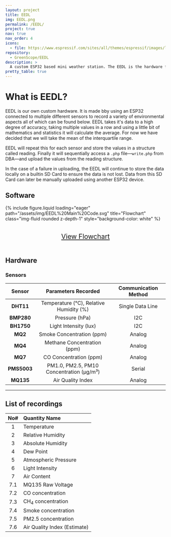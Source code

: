 ```yaml
---
layout: project
title: EEDL
img: EEDL.png
permalink: /EEDL/
project: true
nav: true
nav_order: 4 
icons:
  - file: https://www.espressif.com/sites/all/themes/espressif/images/logo-guidelines/primary-vertical-logo.png
repository:
  - GreenScope/EEDL
description: >
  A custom ESP32 based mini weather station. The EEDL is the hardware for the GreenScope project.
pretty_table: true
---
```


# What is EEDL?

EEDL is our own custom hardware. It is made bby using an ESP32 connected to multiple different sensors to record a variety of environmental aspects all of which can be found below. EEDL takes it's data to a high degree of accuracy, taking multiple values in a row and using a little bit of mathematics and statistics it will calculate the average. For now we have decided that we will take the mean of the interquartile range.

EEDL will repeat this for each sensor and store the values in a structure called reading. Finally it will sequentially access a `.php` file—`write.php` from DBA—and upload the values from the reading structure.

In the case of a failure in uploading, the EEDL will continue to store the data locally on a builtin SD Card to ensure the data is not lost. Data from this SD Card can later be manually uploaded using another ESP32 device.

## Software

{% include figure.liquid loading="eager" path="/assets/img/EEDL%20Main%20Code.svg" title="Flowchart" class="img-fluid rounded z-depth-1" style="background-color: white" %}

<div style="display: flex; justify-content: center;"><a href="/assets/pdf/EEDL%20Main%20Code.pdf" target="_blank" rel="noopener noreferrer">
<p style="font-size: 1.5em">View Flowchart <i class="fa-solid fa-file-pdf"></i></p>
</a></div>

## Hardware
### Sensors

| **Sensor**  | **Parameters Recorded**                  | **Communication Method** |
|:-----------:|:----------------------------------------:|:------------------------:|
| **DHT11**   | Temperature (°C), Relative Humidity (%)  | Single Data Line         |
| **BMP280**  | Pressure (hPa)                           | I2C                      |
| **BH1750**  | Light Intensity (lux)                    | I2C                      |
| **MQ2**     | Smoke Concentration (ppm)                | Analog                   |
| **MQ4**     | Methane Concentration (ppm)              | Analog                   |
| **MQ7**     | CO Concentration (ppm)                   | Analog                   |
| **PMS5003** | PM1.0, PM2.5, PM10 Concentration (µg/m³) | Serial                   |
| **MQ135**   | Air Quality Index                        | Analog                   |

---

## List of recordings

| No# | Quantity Name                |
|:---:|:-----------------------------|
| 1   | Temperature                  |
| 2   | Relative Humidity            |
| 3   | Absolute Humidity            |
| 4   | Dew Point                    |
| 5   | Atmospheric Pressure         |
| 6   | Light Intensity              |
| 7   | Air Content                  |
| 7.1 | MQ135 Raw Voltage            |
| 7.2 | CO concentration             |
| 7.3 | CH<sub>4</sub> concentration |
| 7.4 | Smoke concentration          |
| 7.5 | PM2.5 concentration          |
| 7.6 | Air Quality Index (Estimate) |